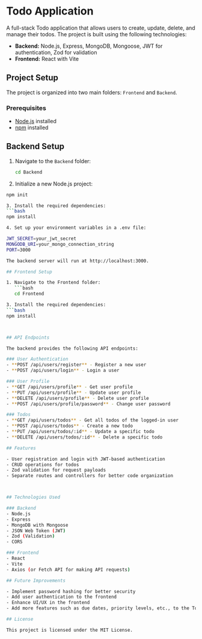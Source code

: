 # Todo Application

A full-stack Todo application that allows users to create, update, delete, and manage their todos. The project is built using the following technologies:

- **Backend:** Node.js, Express, MongoDB, Mongoose, JWT for authentication, Zod for validation
- **Frontend:** React with Vite

## Project Setup

The project is organized into two main folders: `Frontend` and `Backend`.

### Prerequisites
- [Node.js](https://nodejs.org/) installed
- [npm](https://www.npmjs.com/) installed

## Backend Setup

1. Navigate to the `Backend` folder:
   ```bash
   cd Backend

2. Initialize a new Node.js project:   

```bash
npm init

3. Install the required dependencies:
```bash
npm install

4. Set up your environment variables in a .env file:

JWT_SECRET=your_jwt_secret
MONGODB_URI=your_mongo_connection_string
PORT=3000

The backend server will run at http://localhost:3000.

## Frontend Setup

1. Navigate to the Frontend folder:
   ```bash
   cd Frontend

3. Install the required dependencies:
```bash
npm install



## API Endpoints

The backend provides the following API endpoints:

### User Authentication
- **POST /api/users/register** - Register a new user
- **POST /api/users/login** - Login a user

### User Profile
- **GET /api/users/profile** - Get user profile
- **PUT /api/users/profile** - Update user profile
- **DELETE /api/users/profile** - Delete user profile
- **POST /api/users/profile/password** - Change user password

### Todos
- **GET /api/users/todos** - Get all todos of the logged-in user
- **POST /api/users/todos** - Create a new todo
- **PUT /api/users/todos/:id** - Update a specific todo
- **DELETE /api/users/todos/:id** - Delete a specific todo

## Features

- User registration and login with JWT-based authentication
- CRUD operations for todos
- Zod validation for request payloads
- Separate routes and controllers for better code organization



## Technologies Used

### Backend
- Node.js
- Express
- MongoDB with Mongoose
- JSON Web Token (JWT)
- Zod (Validation)
- CORS

### Frontend
- React
- Vite
- Axios (or Fetch API for making API requests)

## Future Improvements

- Implement password hashing for better security
- Add user authentication to the frontend
- Enhance UI/UX in the frontend
- Add more features such as due dates, priority levels, etc., to the Todo application

## License

This project is licensed under the MIT License.
